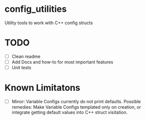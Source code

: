 # config_utilities
Utility tools to work with C++ config structs

# TODO
- [ ] Clean readme
- [ ] Add Docs and how-to for most important features
- [ ] Unit tests

# Known Limitatons
- [ ] Minor: Variable Configs currently do not print defaults. Possible remedies: Make Variable Configs templated only on creation, or integrate getting default values into C++ struct visitation.
